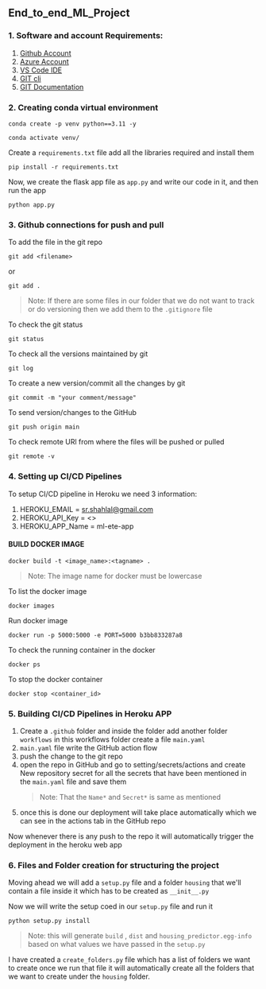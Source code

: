 ## End_to_end_ML_Project

### 1. Software and account Requirements:

1. [Github Account](https://github.com/syedshahlal/End_to_end_ML_Project)
2. [Azure Account](https://portal.azure.com/#home)
3. [VS Code IDE](https://code.visualstudio.com/download)
4. [GIT cli](https://git-scm.com/downloads)
5. [GIT Documentation](https://git-scm.com/docs/git)


### 2. Creating conda virtual environment
```
conda create -p venv python==3.11 -y
```
```
conda activate venv/
```

Create a ```requirements.txt``` file add all the libraries required and install them
```
pip install -r requirements.txt
```

Now, we create the flask app file as ```app.py``` and write our code in it, and then run the app
```
python app.py
```

### 3. Github connections for push and pull
To add the file in the git repo
```
git add <filename>
```
or 
```
git add .
```
> Note: If there are some files in our folder that we do not want to track or do versioning then we add them to the ```.gitignore``` file

To check the git status
```
git status
```
To check all the versions maintained by git
```
git log
```

To create a new version/commit all the changes by git
```
git commit -m "your comment/message"
```
To send version/changes to the GitHub
```
git push origin main
```

To check remote URl from where the files will be pushed or pulled
```
git remote -v
```

### 4. Setting up CI/CD Pipelines
To setup CI/CD pipeline in Heroku we need 3 information:

1. HEROKU_EMAIL = sr.shahlal@gmail.com
2. HEROKU_API_Key = <>
3. HEROKU_APP_Name = ml-ete-app

#### BUILD DOCKER IMAGE
```
docker build -t <image_name>:<tagname> .
```
> Note: The image name for docker must be lowercase

To list the docker image
```
docker images
```

Run docker image
```
docker run -p 5000:5000 -e PORT=5000 b3bb833287a8
```

To check the running container in the docker
```
docker ps
```

To stop the docker container
```
docker stop <container_id>
```

### 5. Building CI/CD Pipelines in Heroku APP

1. Create a ```.github``` folder and inside the folder add another folder ```workflows``` in this workflows folder create a file ```main.yaml```
2. ```main.yaml``` file write the GitHub action flow
3. push the change to the git repo
4. open the repo in GitHub and go to setting/secrets/actions and create New repository secret for all the secrets that have been mentioned in the ```main.yaml``` file and save them
    > Note: That the ```Name*``` and ```Secret*``` is same as mentioned
5. once this is done our deployment will take place automatically which we can see in the actions tab in the GitHub repo

Now whenever there is any push to the repo it will automatically trigger the deployment in the heroku web app

### 6. Files and Folder creation for structuring the project 
Moving ahead we will add a ```setup.py``` file and a folder ```housing``` that we'll contain a file inside it which has to be created as ```__init__.py```

Now we will write the setup coed in our ```setup.py``` file and run it 
```
python setup.py install
```
 >Note: this will generate ```build``` , ```dist``` and ```housing_predictor.egg-info``` based on what values we have passed in the ```setup.py```

I have created a ```create_folders.py``` file which has a list of folders we want to create once we run that file it will automatically create all the folders that we want to create under the ```housing``` folder.
